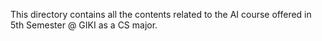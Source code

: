 This directory contains all the contents related to the AI course offered in 5th Semester @ GIKI as a CS major.
